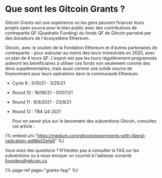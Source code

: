# Que sont les Gitcoin Grants ?

Gitcoin Grants est une expérience où les gens peuvent financer leurs projets open source pour le bien public avec des contributions de contrepartie QF \(Quadratic Funding\) du fonds QF de Gitcoin parrainé par des donateurs de l'écosystème Ethereum.

Gitcoin, avec le soutien de la Fondation Ethereum et d'autres partenaires de contrepartie - pour exécuter au moins des tours trimestriels en 2020, avec un plan de 4 tours QF. L'espoir est que les tours régulièrement programmés aideront les bénéficiaires à utiliser ces fonds non seulement comme des dons supplémentaires, mais aussi comme une solide source de financement pour leurs opérations dans la communauté Ethereum.

* Cycle 9 : 3/10/21 - 3/25/21
* Round 10 : 16/06/21 - 01/07/21
* Round 11 : 8/9/2021 - 23/9/21
* Round 12 : TBA Q4 2021

  Pour en savoir plus sur le lancement des subventions Gitcoin, consultez cet article :

{% embed url="https://medium.com/gitcoin/experiments-with-liberal-radicalism-ad68e02efd4" %}

Vous avez des questions ? N'hésitez pas à consulter la FAQ sur les subventions ou à nous envoyer un courriel à l'adresse suivante founders@gitcoin.co.

{% page-ref page="grants-faq/" %}



